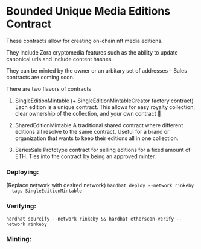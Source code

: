 # Bounded Unique Media Editions Contract

These contracts allow for creating on-chain nft media editions.

They include Zora cryptomedia features such as the ability to update canonical urls and include content hashes.

They can be minted by the owner or an arbitary set of addresses – Sales contracts are coming soon.

There are two flavors of contracts
1. SingleEditionMintable (+ SingleEditionMintableCreator factory contract)
   Each edition is a unique contract.
   This allows for easy royalty collection, clear ownership of the collection, and your own contract 🎉

2. SharedEditionMintable
   A traditional shared contract where different editions all resolve to the same contract.
   Useful for a brand or organization that wants to keep their editions all in one collection.

3. SeriesSale
   Prototype contract for selling editions for a fixed amount of ETH.
   Ties into the contract by being an approved minter.

### Deploying:
(Replace network with desired network)
`hardhat deploy --network rinkeby --tags SingleEditionMintable`

### Verifying:
`hardhat sourcify --network rinkeby && hardhat etherscan-verify --network rinkeby`

### Minting:


